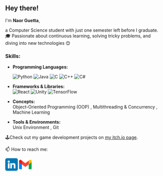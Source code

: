 ## Hey there!
I'm **Naor Guetta**,

a Computer Science student with just one semester left before I graduate.🎓
Passionate about continuous learning, solving tricky problems, and diving into new technologies 😊

### Skills:
* **Programming Languages:**
  
  ![Python](https://img.shields.io/badge/Code-Python-informational?style=flat&logo=python&logoColor=white&color=3776AB)
  ![Java](https://img.shields.io/badge/Code-Java-informational?style=flat&logo=java&logoColor=white&color=007396)
  ![C](https://img.shields.io/badge/Code-C-informational?style=flat&logo=c&logoColor=white&color=A8B9CC)
  ![C++](https://img.shields.io/badge/Code-C%2B%2B-informational?style=flat&logo=cplusplus&logoColor=white&color=00599C)
  ![C#](https://img.shields.io/badge/Code-C%23-informational?style=flat&logo=csharp&logoColor=white&color=239120)

* **Frameworks & Libraries:**  
  ![React](https://img.shields.io/badge/React-informational?style=flat&logo=react&logoColor=white&color=61DAFB)
  ![Unity](https://img.shields.io/badge/Unity-informational?style=flat&logo=unity&logoColor=white&color=100000)
  ![TensorFlow](https://img.shields.io/badge/TensorFlow-informational?style=flat&logo=tensorflow&logoColor=white&color=F7DF1E)
  
* **Concepts:**  
  Object-Oriented Programming (OOP) , Multithreading & Concurrency , Machine Learning

* **Tools & Environments:**  
  Unix Environment , Git

🕹️Check out my game development projects on [my itch.io page](https://naorguetta.itch.io/). 
  
📫 How to reach me: 

[<img src='https://github.com/NaorGuetta/NaorGuetta/blob/main/icons/linkedin.png' alt='linkedin' height='40'>](https://www.linkedin.com/in/naor-guetta-899611290/)
[<img src='https://github.com/NaorGuetta/NaorGuetta/blob/main/icons/gmail.png' alt='Gmail' width='40'>](mailto:naorguetta1@gmail.com)
